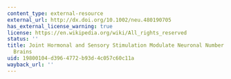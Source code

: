 ```yaml
---
content_type: external-resource
external_url: http://dx.doi.org/10.1002/neu.480190705
has_external_license_warning: true
license: https://en.wikipedia.org/wiki/All_rights_reserved
status: ''
title: Joint Hormonal and Sensory Stimulation Modulate Neuronal Number in Adult Canary
  Brains
uid: 19800104-d396-4772-b93d-4c057c60c11a
wayback_url: ''
---
```

